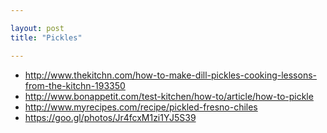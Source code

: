 ```yaml
---

layout: post
title: "Pickles"

---
```



 - http://www.thekitchn.com/how-to-make-dill-pickles-cooking-lessons-from-the-kitchn-193350
 - http://www.bonappetit.com/test-kitchen/how-to/article/how-to-pickle
 - http://www.myrecipes.com/recipe/pickled-fresno-chiles
 - https://goo.gl/photos/Jr4fcxM1zi1YJ5S39
